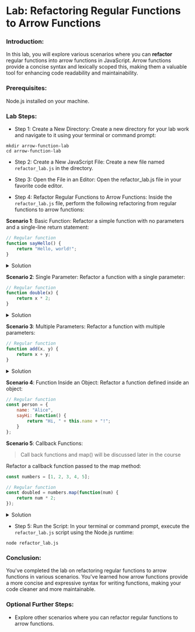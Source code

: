 # Lab: Refactoring Regular Functions to Arrow Functions

### Introduction:

In this lab, you will explore various scenarios where you can **refactor** regular functions into arrow functions in JavaScript. Arrow functions provide a concise syntax and lexically scoped this, making them a valuable tool for enhancing code readability and maintainability.

### Prerequisites:

Node.js installed on your machine.

### Lab Steps:

- Step 1: Create a New Directory:
Create a new directory for your lab work and navigate to it using your terminal or command prompt:

```shell
mkdir arrow-function-lab
cd arrow-function-lab
```

- Step 2: Create a New JavaScript File:
Create a new file named `refactor_lab.js` in the directory.


- Step 3: Open the File in an Editor:
Open the refactor_lab.js file in your favorite code editor.

- Step 4: Refactor Regular Functions to Arrow Functions:
Inside the `refactor_lab.js` file, perform the following refactoring from regular functions to arrow functions:

**Scenario 1**: Basic Function:
Refactor a simple function with no parameters and a single-line return statement:

```js
// Regular function
function sayHello() {
    return "Hello, world!";
}
```

<details>
  <summary>Solution</summary>

const sayHelloArrow = () => "Hello, world!";

</details>


**Scenario 2**: Single Parameter:
Refactor a function with a single parameter:

```js
// Regular function
function double(x) {
    return x * 2;
}
```

<details>
  <summary>Solution</summary>

const doubleArrow = x => x * 2;

</details>


**Scenario 3**: Multiple Parameters:
Refactor a function with multiple parameters:

```js
// Regular function
function add(x, y) {
    return x + y;
}
```

<details>
  <summary>Solution</summary>

const addArrow = (x, y) => x + y;

</details>

**Scenario 4**: Function Inside an Object:
Refactor a function defined inside an object:

```js
// Regular function
const person = {
    name: "Alice",
    sayHi: function() {
        return "Hi, " + this.name + "!";
    }
};
```
<!-- 
<details>
  <summary>Solution</summary>

const personArrow = {
    name: "Alice",
    sayHi: () => "Hi, " + this.name + "!" // 'this' will not work as expected here
};

</details> 
-->

**Scenario 5**: Callback Functions:
> Call back functions and map() will be discussed later in the course

Refactor a callback function passed to the map method:

```js
const numbers = [1, 2, 3, 4, 5];

// Regular function
const doubled = numbers.map(function(num) {
    return num * 2;
});
```

<details>
  <summary>Solution</summary>

const doubledArrow = numbers.map(num => num * 2);

</details>

- Step 5: Run the Script:
In your terminal or command prompt, execute the `refactor_lab.js` script using the Node.js runtime:

```shell
node refactor_lab.js
```

### Conclusion:

You've completed the lab on refactoring regular functions to arrow functions in various scenarios. You've learned how arrow functions provide a more concise and expressive syntax for writing functions, making your code cleaner and more maintainable.

### Optional Further Steps:

- Explore other scenarios where you can refactor regular functions to arrow functions.





